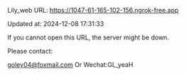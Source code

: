 Lily_web URL: https://1047-61-165-102-156.ngrok-free.app

Updated at: 2024-12-08 17:31:33

If you cannot open this URL, the server might be down.

Please contact: 

goley04@foxmail.com Or Wechat:GL_yeaH